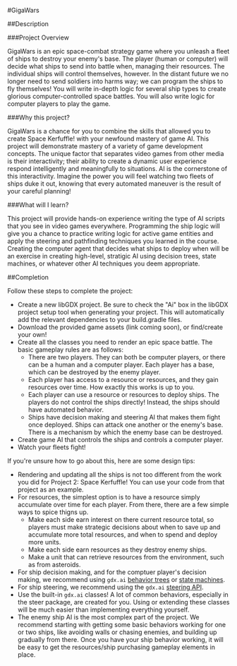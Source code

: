 #GigaWars

##Description

###Project Overview

GigaWars is an epic space-combat strategy game where you unleash a fleet of ships to destroy your enemy's base.  The player (human or computer) will decide what ships to send into battle when, managing their resources.  The individual ships will control themselves, however.  In the distant future we no longer need to send soldiers into harms way; we can program the ships to fly themselves!  You will write in-depth logic for several ship types to create glorious computer-controlled space battles.  You will also write logic for computer players to play the game.

###Why this project?

GigaWars is a chance for you to combine the skills that allowed you to create Space Kerfuffle! with your newfound mastery of game AI.  This project will demonstrate mastery of a variety of game development concepts.  The unique factor that separates video games from other media is their interactivity; their ability to create a dynamic user experience respond intelligently and meaningfully to situations.  AI is the cornerstone of this interactivity.  Imagine the power you will feel watching two fleets of ships duke it out, knowing that every automated maneuver is the result of your careful planning!

###What will I learn?

This project will provide hands-on experience writing the type of AI scripts that you see in video games everywhere.  Programming the ship logic will give you a chance to practice writing logic for active game entities and apply the steering and pathfinding techniques you learned in the course.  Creating the computer agent that decides what ships to deploy when will be an exercise in creating high-level, stratigic AI using decision trees, state machines, or whatever other AI techniques you deem appropriate.

##Completion

Follow these steps to complete the project:

* Create a new libGDX project.  Be sure to check the "Ai" box in the libGDX project setup tool when generating your project.  This will automatically add the relevant dependencies to your build.gradle files.
* Download the provided game assets (link coming soon), or find/create your own!
* Create all the classes you need to render an epic space battle.  The basic gameplay rules are as follows:
    * There are two players.  They can both be computer players, or there can be a human and a computer player.  Each player has a base, which can be destroyed by the enemy player.
    * Each player has access to a resource or resources, and they gain resources over time.  How exactly this works is up to you.
    * Each player can use a resource or resources to deploy ships.  The players do not control the ships directly!  Instead, the ships should have automated behavior.
    * Ships have decision making and steering AI that makes them fight once deployed.  Ships can attack one another or the enemy's base.  There is a mechanism by which the enemy base can be destroyed.
* Create game AI that controls the ships and controls a computer player.
* Watch your fleets fight!

If you're unsure how to go about this, here are some design tips:
* Rendering and updating all the ships is not too different from the work you did for Project 2: Space Kerfuffle!  You can use your code from that project as an example.
* For resources, the simplest option is to have a resource simply accumulate over time for each player.  From there, there are a few simple ways to spice thigns up.
    * Make each side earn interest on there current resource total, so players must make strategic decisions about when to save up and accumulate more total resources, and when to spend and deploy more units.
    * Make each side earn resources as they destroy enemy ships.
    * Make a unit that can retrieve resources from the environment, such as from asteroids.
* For ship decision making, and for the comptuer player's decision making, we recommend using `gdx.ai` [behavior trees](https://github.com/libgdx/gdx-ai/wiki/Behavior-Trees) or [state machines](https://github.com/libgdx/gdx-ai/wiki/State-Machine).
* For ship steering, we recommend using the `gdx.ai` [steering API](https://github.com/libgdx/gdx-ai/wiki/Steering-Behaviors).
* Use the built-in `gdx.ai` classes!  A lot of common behaviors, especially in the steer package, are created for you.  Using or extending these classes will be much easier than implementing everything yourself.
* The enemy ship AI is the most complex part of the project.  We recommend starting with getting some basic behaviors working for one or two ships, like avoiding walls or chasing enemies, and building up gradually from there.  Once you have your ship behavior working, it will be easy to get the resources/ship purchasing gameplay elements in place.